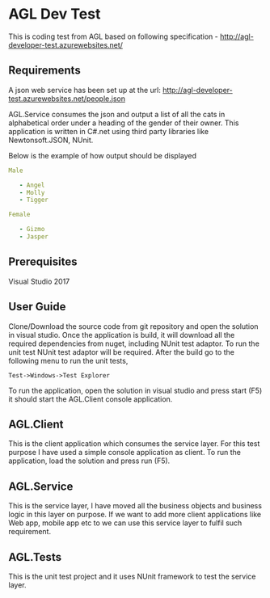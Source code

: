 # AGL Dev Test
This is coding test from AGL based on following specification - http://agl-developer-test.azurewebsites.net/

## Requirements

A json web service has been set up at the url: http://agl-developer-test.azurewebsites.net/people.json

AGL.Service consumes the json and output a list of all the cats in alphabetical order under a heading of the gender of their owner.
This application is written in C#.net using third party libraries like Newtonsoft.JSON, NUnit.

Below is the example of how output should be displayed

```yml
Male

   - Angel
   - Molly
   - Tigger

Female

   - Gizmo
   - Jasper
```


## Prerequisites

Visual Studio 2017

## User Guide
Clone/Download the source code from git repository and open the solution in visual studio. Once the application is build, it will download all the required dependencies from nuget, including NUnit test adaptor.
To run the unit test NUnit test adaptor will be required. After the build go to the following menu to run the unit tests,

`Test->Windows->Test Explorer`

To run the application, open the solution in visual studio and press start (F5) it should start the AGL.Client console application.


## AGL.Client
This is the client application which consumes the service layer. For this test purpose I have used a simple console
application as client. To run the application, load the solution and press run (F5).

## AGL.Service
This is the service layer, I have moved all the business objects and business logic in this layer on purpose. If we want to add more client applications like Web app, mobile app etc to 
we can use this service layer to fulfil such requirement.

## AGL.Tests
This is the unit test project and it uses NUnit framework to test the service layer.